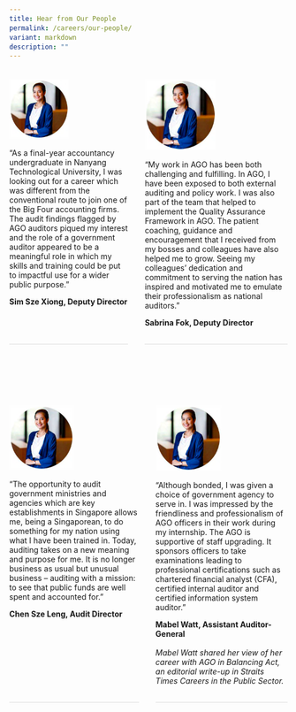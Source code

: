 ```yaml
---
title: Hear from Our People
permalink: /careers/our-people/
variant: markdown
description: ""
---
```

<style>
    .testimonial-container {
        display: flex;
        column-gap: 30px;
        margin-bottom: 30px;
        padding: 10px 0 30px 0;
    }

    .testimonial {
        display: flex;
        flex-direction: column;
        margin-bottom: 30px;
        padding: 10px 0 30px 0;
        border-bottom: 1px solid #dddddd;
        column-gap: 30px;
    }

    .testimonial-image img {
        width: 50%;
        background-color: forestgreen;
    }

    .testimonial-content {
        flex: 1;
    }

    .testimonial-content i {
        font-style: italic;
    }

    @media (max-width: 600px) {
        .testimonial {
            flex-direction: column;
        }

        .testimonial-image {
            width: 40%;
            margin-bottom: 0;
            margin-right: 20px;
        }
    }
</style>

<div class="testimonial-container">
    <div class="testimonial">
        <div class="testimonial-image">
            <img alt="Photo" src="/images/temp_photo.png">
        </div>
        <div class="testimonial-content">
            <p>“As a final-year accountancy undergraduate in Nanyang Technological University, I was looking out for a
                career which was different from the conventional route to join one of the Big Four accounting firms. The
                audit findings flagged by AGO auditors piqued my interest and the role of a government auditor appeared
                to be a meaningful role in which my skills and training could be put to impactful use for a wider public
                purpose.”</p>
            <strong>Sim Sze Xiong, Deputy Director</strong>
        </div>
    </div>
    <div class="testimonial">
        <div class="testimonial-image">
            <img alt="Photo" src="/images/temp_photo.png">
        </div>
        <div class="testimonial-content">
            <p>
                “My work in AGO has been both challenging and fulfilling. In AGO, I have been exposed to both external
                auditing and policy work. I was also part of the team that helped to implement the Quality Assurance
                Framework in AGO. The patient coaching, guidance and encouragement that I received from my bosses and
                colleagues have also helped me to grow. Seeing my colleagues’ dedication and commitment to serving the
                nation has inspired and motivated me to emulate their professionalism as national auditors.”
            </p>
            <strong>Sabrina Fok, Deputy Director</strong>
        </div>
    </div>
</div>
<div class="testimonial-container">
    <div class="testimonial">
        <div class="testimonial-image">
            <img alt="Photo" src="/images/temp_photo.png">
        </div>
        <div class="testimonial-content">
            <p>
                “The opportunity to audit government ministries and agencies which are key establishments in Singapore
                allows me, being a Singaporean, to do something for my nation using what I have been trained in. Today,
                auditing takes on a new meaning and purpose for me. It is no longer business as usual but unusual
                business – auditing with a mission: to see that public funds are well spent and accounted for.”
            </p>
            <strong>Chen Sze Leng, Audit Director</strong>
        </div>
    </div>
    <div class="testimonial">
        <div class="testimonial-image">
            <img alt="Photo" src="/images/temp_photo.png">
        </div>
        <div class="testimonial-content">
            <p>
                “Although bonded, I was given a choice of government agency to serve in. I was impressed by the
                friendliness and professionalism of AGO officers in their work during my internship. The AGO is
                supportive of staff upgrading. It sponsors officers to take examinations leading to professional
                certifications such as chartered financial analyst (CFA), certified internal auditor and certified
                information system auditor.”
            </p>
            <strong>Mabel Watt, Assistant Auditor-General</strong>
            <br>
            <br>
            <i>Mabel Watt shared her view of her career with AGO in Balancing Act, an editorial write-up in Straits
                Times Careers in the Public Sector.</i>
        </div>
    </div>
</div>

